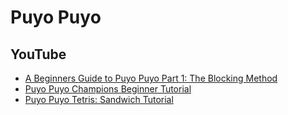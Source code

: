 # Puyo Puyo
## YouTube
* [A Beginners Guide to Puyo Puyo Part 1: The Blocking Method](https://www.youtube.com/watch?v=pSRDND9obKo)
* [Puyo Puyo Champions Beginner Tutorial](https://www.youtube.com/watch?v=7ZAER937ibQ)
* [Puyo Puyo Tetris: Sandwich Tutorial](https://www.youtube.com/watch?v=kubNL_Nug8U)
